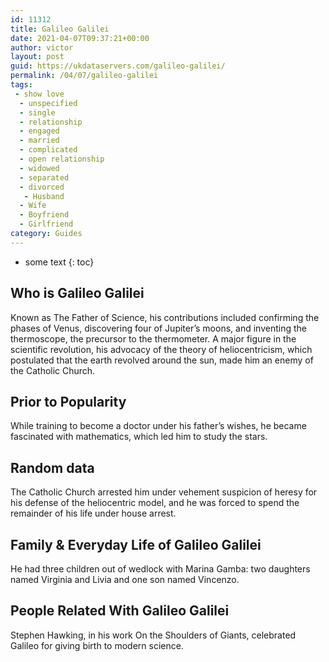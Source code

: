 ```yaml
---
id: 11312
title: Galileo Galilei
date: 2021-04-07T09:37:21+00:00
author: victor
layout: post
guid: https://ukdataservers.com/galileo-galilei/
permalink: /04/07/galileo-galilei
tags:
 - show love
  - unspecified
  - single
  - relationship
  - engaged
  - married
  - complicated
  - open relationship
  - widowed
  - separated
  - divorced
   - Husband
  - Wife
  - Boyfriend
  - Girlfriend
category: Guides
---
```


* some text
{: toc}


## Who is Galileo Galilei



Known as The Father of Science, his contributions included confirming the phases of Venus, discovering four of Jupiter&#8217;s moons, and inventing the thermoscope, the precursor to the thermometer. A major figure in the scientific revolution, his advocacy of the theory of heliocentricism, which postulated that the earth revolved around the sun, made him an enemy of the Catholic Church.

                
                
                
## Prior to Popularity



While training to become a doctor under his father&#8217;s wishes, he became fascinated with mathematics, which led him to study the stars.

                
                
                
## Random data



The Catholic Church arrested him under vehement suspicion of heresy for his defense of the heliocentric model, and he was forced to spend the remainder of his life under house arrest.

                
                
                
## Family & Everyday Life of Galileo Galilei



He had three children out of wedlock with Marina Gamba: two daughters named Virginia and Livia and one son named Vincenzo.

                
                
                
## People Related With Galileo Galilei



Stephen Hawking, in his work On the Shoulders of Giants, celebrated Galileo for giving birth to modern science.

                
              
            
          
          
          